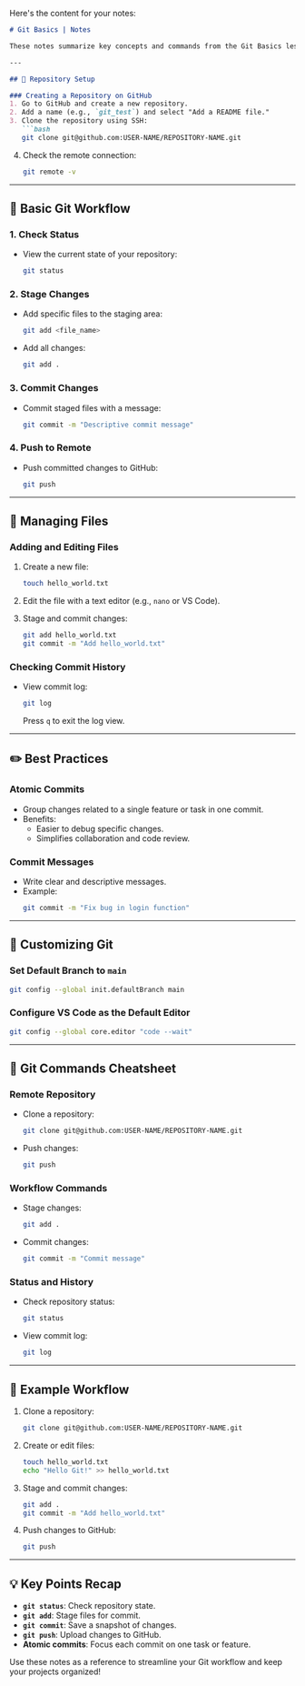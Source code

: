 Here's the content for your notes:

```markdown
# Git Basics | Notes

These notes summarize key concepts and commands from the Git Basics lesson in The Odin Project. They cover repository setup, managing files, version control workflows, and best practices for using Git effectively.

---

## 📂 Repository Setup

### Creating a Repository on GitHub
1. Go to GitHub and create a new repository.
2. Add a name (e.g., `git_test`) and select "Add a README file."
3. Clone the repository using SSH:
   ```bash
   git clone git@github.com:USER-NAME/REPOSITORY-NAME.git
   ```

4. Check the remote connection:
   ```bash
   git remote -v
   ```

---

## 🔄 Basic Git Workflow

### 1. Check Status
- View the current state of your repository:
  ```bash
  git status
  ```

### 2. Stage Changes
- Add specific files to the staging area:
  ```bash
  git add <file_name>
  ```
- Add all changes:
  ```bash
  git add .
  ```

### 3. Commit Changes
- Commit staged files with a message:
  ```bash
  git commit -m "Descriptive commit message"
  ```

### 4. Push to Remote
- Push committed changes to GitHub:
  ```bash
  git push
  ```

---

## 📜 Managing Files

### Adding and Editing Files
1. Create a new file:
   ```bash
   touch hello_world.txt
   ```
2. Edit the file with a text editor (e.g., `nano` or VS Code).

3. Stage and commit changes:
   ```bash
   git add hello_world.txt
   git commit -m "Add hello_world.txt"
   ```

### Checking Commit History
- View commit log:
  ```bash
  git log
  ```
  Press `q` to exit the log view.

---

## ✏️ Best Practices

### Atomic Commits
- Group changes related to a single feature or task in one commit.
- Benefits:
  - Easier to debug specific changes.
  - Simplifies collaboration and code review.

### Commit Messages
- Write clear and descriptive messages.
- Example:
  ```bash
  git commit -m "Fix bug in login function"
  ```

---

## 🔗 Customizing Git

### Set Default Branch to `main`
```bash
git config --global init.defaultBranch main
```

### Configure VS Code as the Default Editor
```bash
git config --global core.editor "code --wait"
```

---

## 🔧 Git Commands Cheatsheet

### Remote Repository
- Clone a repository:
  ```bash
  git clone git@github.com:USER-NAME/REPOSITORY-NAME.git
  ```
- Push changes:
  ```bash
  git push
  ```

### Workflow Commands
- Stage changes:
  ```bash
  git add .
  ```
- Commit changes:
  ```bash
  git commit -m "Commit message"
  ```

### Status and History
- Check repository status:
  ```bash
  git status
  ```
- View commit log:
  ```bash
  git log
  ```

---

## 🚀 Example Workflow

1. Clone a repository:
   ```bash
   git clone git@github.com:USER-NAME/REPOSITORY-NAME.git
   ```

2. Create or edit files:
   ```bash
   touch hello_world.txt
   echo "Hello Git!" >> hello_world.txt
   ```

3. Stage and commit changes:
   ```bash
   git add .
   git commit -m "Add hello_world.txt"
   ```

4. Push changes to GitHub:
   ```bash
   git push
   ```

---

## 💡 Key Points Recap

- **`git status`**: Check repository state.
- **`git add`**: Stage files for commit.
- **`git commit`**: Save a snapshot of changes.
- **`git push`**: Upload changes to GitHub.
- **Atomic commits**: Focus each commit on one task or feature.

Use these notes as a reference to streamline your Git workflow and keep your projects organized!